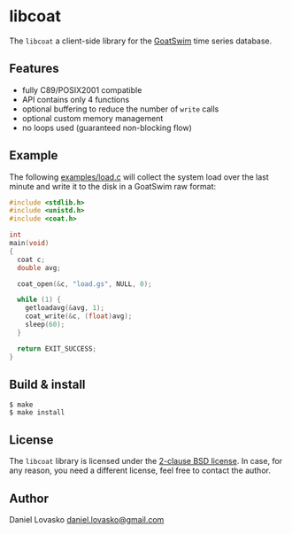 # libcoat
The `libcoat` a client-side library for the
[GoatSwim](https://github.com/lovasko/goat) time series database.

## Features
* fully C89/POSIX2001 compatible
* API contains only 4 functions
* optional buffering to reduce the number of `write` calls
* optional custom memory management
* no loops used (guaranteed non-blocking flow)

## Example
The following [examples/load.c](example) will collect the system load over
the last minute and write it to the disk in a GoatSwim raw format:

```c
#include <stdlib.h>
#include <unistd.h>
#include <coat.h>

int
main(void)
{
  coat c;
  double avg;

  coat_open(&c, "load.gs", NULL, 0);

  while (1) {
    getloadavg(&avg, 1);
    coat_write(&c, (float)avg);
    sleep(60);
  }

  return EXIT_SUCCESS;
}
```

## Build & install
```
$ make
$ make install
```

## License
The `libcoat` library is licensed under the [2-clause BSD
license](LICENSE). In case, for any reason, you need a different license,
feel free to contact the author.

## Author
Daniel Lovasko <daniel.lovasko@gmail.com>
